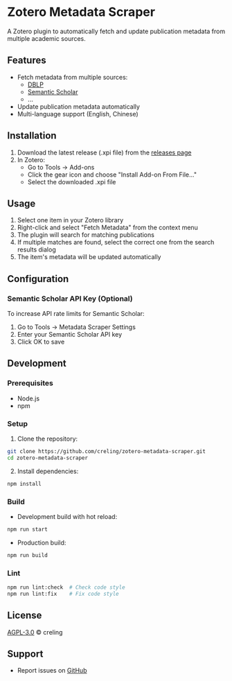 # Zotero Metadata Scraper

A Zotero plugin to automatically fetch and update publication metadata from multiple academic sources.

## Features

- Fetch metadata from multiple sources:
  - [DBLP](https://dblp.org/)
  - [Semantic Scholar](https://www.semanticscholar.org/)
  - ...
- Update publication metadata automatically
- Multi-language support (English, Chinese)

## Installation

1. Download the latest release (.xpi file) from the [releases page](https://github.com/creling/zotero-metadata-scraper/releases)
2. In Zotero:
   - Go to Tools → Add-ons
   - Click the gear icon and choose "Install Add-on From File..."
   - Select the downloaded .xpi file

## Usage

1. Select one item in your Zotero library
2. Right-click and select "Fetch Metadata" from the context menu
3. The plugin will search for matching publications
4. If multiple matches are found, select the correct one from the search results dialog
5. The item's metadata will be updated automatically

## Configuration

### Semantic Scholar API Key (Optional)

To increase API rate limits for Semantic Scholar:

1. Go to Tools → Metadata Scraper Settings
2. Enter your Semantic Scholar API key
3. Click OK to save

## Development

### Prerequisites

- Node.js
- npm

### Setup

1. Clone the repository:
```bash
git clone https://github.com/creling/zotero-metadata-scraper.git
cd zotero-metadata-scraper
```

2. Install dependencies:
```bash
npm install
```

### Build

- Development build with hot reload:
```bash
npm run start
```

- Production build:
```bash
npm run build
```

### Lint

```bash
npm run lint:check  # Check code style
npm run lint:fix    # Fix code style
```

## License

[AGPL-3.0](LICENSE) © creling

## Support

- Report issues on [GitHub](https://github.com/creling/zotero-metadata-scraper/issues)
<!-- - Check the [documentation](doc/) for more details -->
